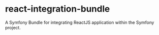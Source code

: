 # react-integration-bundle
A Symfony Bundle for integrating ReactJS application within the Symfony project.
